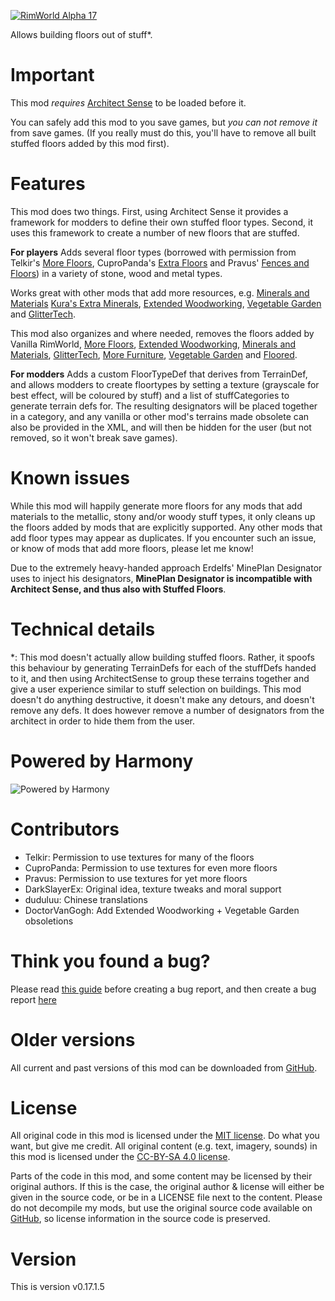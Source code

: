 [![RimWorld Alpha 17](https://img.shields.io/badge/RimWorld-Alpha%2017-brightgreen.svg)](http://rimworldgame.com/)

Allows building floors out of stuff*.

# Important
This mod *requires* [Architect Sense](http://steamcommunity.com/sharedfiles/filedetails/?id=852998459) to be loaded before it. 

You can safely add this mod to you save games, but *you can not remove it* from save games. (If you really must do this, you'll have to remove all built stuffed floors added by this mod first).

# Features
This mod does two things. First, using Architect Sense it provides a framework for modders to define their own stuffed floor types. Second, it uses this framework to create a number of new floors that are stuffed. 

**For players**
Adds several floor types (borrowed with permission from Telkir's [More Floors](http://steamcommunity.com/sharedfiles/filedetails/?id=725623521), CuproPanda's [Extra Floors](https://ludeon.com/forums/index.php?topic=13400#msg135940) and Pravus' [Fences and Floors](http://steamcommunity.com/sharedfiles/filedetails/?id=784370602)) in a variety of stone, wood and metal types.

Works great with other mods that add more resources, e.g. [Minerals and Materials](http://steamcommunity.com/sharedfiles/filedetails/?id=728233992) [Kura's Extra Minerals](http://steamcommunity.com/sharedfiles/filedetails/?id=852103845), [Extended Woodworking](http://steamcommunity.com/sharedfiles/filedetails/?id=836912371), [Vegetable Garden](http://steamcommunity.com/sharedfiles/filedetails/?id=822470192) and [GlitterTech](http://steamcommunity.com/sharedfiles/filedetails/?id=725576127). 

This mod also organizes and where needed, removes the floors added by Vanilla RimWorld, [More Floors](http://steamcommunity.com/sharedfiles/filedetails/?id=725623521), [Extended Woodworking](http://steamcommunity.com/sharedfiles/filedetails/?id=836912371), [Minerals and Materials](http://steamcommunity.com/sharedfiles/filedetails/?id=728233992), [GlitterTech](http://steamcommunity.com/sharedfiles/filedetails/?id=725576127), [More Furniture](http://steamcommunity.com/sharedfiles/filedetails/?id=739089840), [Vegetable Garden](http://steamcommunity.com/sharedfiles/filedetails/?id=822470192) and [Floored](http://steamcommunity.com/sharedfiles/filedetails/?id=801544922).

**For modders**
Adds a custom FloorTypeDef that derives from TerrainDef, and allows modders to create floortypes by setting a texture (grayscale for best effect, will be coloured by stuff) and a list of stuffCategories to generate terrain defs for. The resulting designators will be placed together in a category, and any vanilla or other mod's terrains made obsolete can also be provided in the XML, and will then be hidden for the user (but not removed, so it won't break save games).

# Known issues
While this mod will happily generate more floors for any mods that add materials to the metallic, stony and/or woody stuff types, it only cleans up the floors added by mods that are explicitly supported. Any other mods that add floor types may appear as duplicates. If you encounter such an issue, or know of mods that add more floors, please let me know! 

Due to the extremely heavy-handed approach Erdelfs' MinePlan Designator uses to inject his designators, **MinePlan Designator is incompatible with Architect Sense, and thus also with Stuffed Floors**.

# Technical details
*: This mod doesn't actually allow building stuffed floors. Rather, it spoofs this behaviour by generating TerrainDefs for each of the stuffDefs handed to it, and then using ArchitectSense to group these terrains together and give a user experience similar to stuff selection on buildings. This mod doesn't do anything destructive, it doesn't make any detours, and doesn't remove any defs. It does however remove a number of designators from the architect in order to hide them from the user.

# Powered by Harmony
![Powered by Harmony](https://camo.githubusercontent.com/074bf079275fa90809f51b74e9dd0deccc70328f/68747470733a2f2f7332342e706f7374696d672e6f72672f3538626c31727a33392f6c6f676f2e706e67)

# Contributors
 - Telkir:	Permission to use textures for many of the floors
 - CuproPanda:	Permission to use textures for even more floors
 - Pravus:	Permission to use textures for yet more floors
 - DarkSlayerEx:	Original idea, texture tweaks and moral support
 - duduluu:	Chinese translations
 - DoctorVanGogh:	Add Extended Woodworking + Vegetable Garden obsoletions

# Think you found a bug? 
Please read [this guide](http://steamcommunity.com/sharedfiles/filedetails/?id=725234314) before creating a bug report,
 and then create a bug report [here](https://github.com/FluffierThanThou/StuffedFloors/issues)

# Older versions
All current and past versions of this mod can be downloaded from [GitHub](https://github.com/FluffierThanThou/StuffedFloors/releases).

# License
All original code in this mod is licensed under the [MIT license](https://opensource.org/licenses/MIT). Do what you want, but give me credit. 
All original content (e.g. text, imagery, sounds) in this mod is licensed under the [CC-BY-SA 4.0 license](http://creativecommons.org/licenses/by-sa/4.0/).

Parts of the code in this mod, and some content may be licensed by their original authors. If this is the case, the original author & license will either be given in the source code, or be in a LICENSE file next to the content. Please do not decompile my mods, but use the original source code available on [GitHub](https://github.com/FluffierThanThou/StuffedFloors/), so license information in the source code is preserved.

# Version
This is version v0.17.1.5